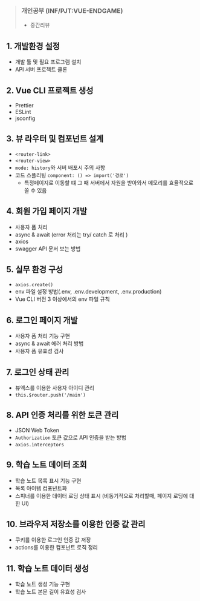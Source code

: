 > ### 개인공부 (INF/PJT:VUE-ENDGAME)
>
> - 중간리뷰



## 1. 개발환경 설정

- 개발 툴 및 필요 프로그램 설치
- API 서버 프로젝트 클론

## 2. Vue CLI 프로젝트 생성

- Prettier
- ESLint
- jsconfig

## 3. 뷰 라우터 및 컴포넌트 설계

- `<router-link>`
- `<router-view>`
- `mode: history`와 서버 배포시 주의 사항
- 코드 스플리팅 `component: () => import('경로')`
  - 특정페이지로 이동할 떄 그 때 서버에서 자원을 받아와서 메모리를 효율적으로 쓸 수 있음

## 4. 회원 가입 페이지 개발

- 사용자 폼 처리
- async & await (error 처리는 try/ catch 로 처리 )
- axios
- swagger API 문서 보는 방법

## 5. 실무 환경 구성

- `axios.create()`
- env 파일 설정 방법(.env, .env.development, .env.production)
- Vue CLI 버전 3 이상에서의 env 파일 규칙

## 6. 로그인 페이지 개발

- 사용자 폼 처리 기능 구현
- async & await 에러 처리 방법
- 사용자 폼 유효성 검사

## 7. 로그인 상태 관리

- 뷰엑스를 이용한 사용자 아이디 관리
- `this.$router.push('/main')`

## 8. API 인증 처리를 위한 토큰 관리

- JSON Web Token
- `Authorization` 토큰 값으로 API 인증을 받는 방법
- `axios.interceptors`

## 9. 학습 노트 데이터 조회

- 학습 노트 목록 표시 기능 구현
- 목록 아이템 컴포넌트화
- 스피너를 이용한 데이터 로딩 상태 표시 (비동기적으로 처리할때, 페이지 로딩에 대한 UI)

## 10. 브라우저 저장소를 이용한 인증 값 관리

- 쿠키를 이용한 로그인 인증 값 저장
- actions를 이용한 컴포넌트 로직 정리

## 11. 학습 노트 데이터 생성

- 학습 노트 생성 기능 구현
- 학습 노트 본문 길이 유효성 검사